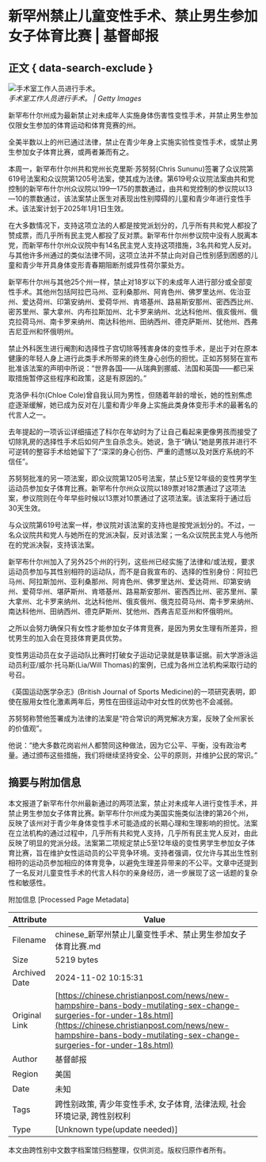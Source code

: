 # 新罕州禁止儿童变性手术、禁止男生参加女子体育比赛 | 基督邮报

## 正文 { data-search-exclude }


![手术室工作人员进行手术。](https://cdn-chinese.christianpost.com/files/cache/image/1/68/16806_w_935_624.jpg)  
*手术室工作人员进行手术。 | Getty Images*

新罕布什尔州成为最新禁止对未成年人实施身体伤害性变性手术，并禁止男生参加仅限女生参加的体育运动和体育竞赛的州。

全美半数以上的州已通过法律，禁止在青少年身上实施实验性变性手术，或禁止男生参加女子体育比赛，或两者兼而有之。  

本周一，新罕布什尔州共和党州长克里斯·苏努努(Chris Sununu)签署了众议院第619号法案和众议院第1205号法案，使其成为法律。第619号众议院法案由共和党控制的新罕布什尔州众议院以199—175的票数通过，由共和党控制的参议院以13—10的票数通过，该法案禁止医生对表现出性别障碍的儿童和青少年进行变性手术。该法案计划于2025年1月1日生效。

在大多数情况下，支持这项立法的人都是按党派划分的，几乎所有共和党人都投了赞成票，而几乎所有民主党人都投了反对票。新罕布什尔州参议院中没有人脱离本党，而新罕布什尔州众议院中有14名民主党人支持这项措施，3名共和党人反对。与其他许多州通过的类似法律不同，这项立法并不禁止向对自己性别感到困惑的儿童和青少年开具身体变形青春期阻断剂或异性荷尔蒙处方。

新罕布什尔州与其他25个州一样，禁止对18岁以下的未成年人进行部分或全部变性手术。其他州包括阿拉巴马州、亚利桑那州、阿肯色州、佛罗里达州、佐治亚州、爱达荷州、印第安纳州、爱荷华州、肯塔基州、路易斯安那州、密西西比州、密苏里州、蒙大拿州、内布拉斯加州、北卡罗来纳州、北达科他州、俄亥俄州、俄克拉荷马州、南卡罗来纳州、南达科他州、田纳西州、德克萨斯州、犹他州、西弗吉尼亚州和怀俄明州。

禁止外科医生进行阉割和选择性子宫切除等残害身体的变性手术，是出于对在原本健康的年轻人身上进行此类手术所带来的终生身心创伤的担忧。正如苏努努在宣布批准该法案的声明中所说：“世界各国——从瑞典到挪威、法国和英国——都已采取措施暂停这些程序和政策，这是有原因的。”

克洛伊·科尔(Chloe Cole)曾自我认同为男性，但随着年龄的增长，她的性别焦虑症逐渐缓解，她已成为反对在儿童和青少年身上实施此类身体变形手术的最著名的代言人之一。

去年提起的一项诉讼详细描述了科尔在年幼时为了让自己看起来更像男孩而接受了切除乳房的选择性手术后如何产生自杀念头。她说，急于“确认”她是男孩并进行不可逆转的整容手术给她留下了“深深的身心创伤、严重的遗憾以及对医疗系统的不信任”。

苏努努批准的另一项法案，即众议院第1205号法案，禁止5至12年级的变性男学生运动员参加女子体育比赛。新罕布什尔州众议院以189票对182票通过了这项法案，参议院则在今年早些时候以13票对10票通过了这项法案。该法案将于通过后30天生效。

与众议院第619号法案一样，参议院对该法案的支持也是按党派划分的。不过，一名众议院共和党人与她所在的党派决裂，反对该法案；一名众议院民主党人与他所在的党派决裂，支持该法案。

新罕布什尔州加入了另外25个州的行列，这些州已经实施了法律和/或法规，要求运动员参加与其性别相符的运动队，而不是自我宣布的、选择的性别身份：阿拉巴马州、阿拉斯加州、亚利桑那州、阿肯色州、佛罗里达州、爱达荷州、印第安纳州、爱荷华州、堪萨斯州、肯塔基州、路易斯安那州、密西西比州、密苏里州、蒙大拿州、北卡罗来纳州、北达科他州、俄亥俄州、俄克拉荷马州、南卡罗来纳州、南达科他州、田纳西州、德克萨斯州、犹他州、西弗吉尼亚州和怀俄明州。

之所以会努力确保只有女性才能参加女子体育竞赛，是因为男女生理有所差异，担忧男生的加入会在竞技体育更具优势。

变性男运动员在女子运动队比赛时打破女子运动记录就是轶事证据。前大学游泳运动员利亚/威尔·托马斯(Lia/Will Thomas)的案例，已成为各州立法机构采取行动的号召。

《英国运动医学杂志》(British Journal of Sports Medicine)的一项研究表明，即使在服用女性化激素两年后，男性在田径运动中对女性的优势也不会减弱。

苏努努称赞他签署成为法律的法案是“符合常识的两党解决方案，反映了全州家长的价值观”。

他说：“绝大多数花岗岩州人都赞同这种做法，因为它公平、平衡，没有政治考量。通过颁布这些措施，我们将继续坚持安全、公平的原则，并维护公民的常识。”

## 摘要与附加信息

<!-- tcd_abstract -->
本文报道了新罕布什尔州最新通过的两项法案，禁止对未成年人进行变性手术，并禁止男生参加女子体育比赛。新罕布什尔州成为美国实施类似法律的第26个州，反映了该州对于青少年身体变性手术可能造成的长期心理和生理影响的担忧。法案在立法机构的通过过程中，几乎所有共和党人支持，几乎所有民主党人反对，由此反映了明显的党派分歧。法案第二项规定禁止5至12年级的变性男学生参加女子体育比赛，旨在维护女性运动员的公平竞争环境。支持者强调，仅允许与其出生性别相符的运动员参加相应的体育竞争，以避免生理差异带来的不公平。文章中还提到了一名反对儿童变性手术的代言人科尔的亲身经历，进一步展现了这一话题的复杂性和敏感性。
<!-- tcd_abstract_end -->

附加信息 [Processed Page Metadata]

| Attribute       | Value                                  |
|-----------------|----------------------------------------|
| Filename        | chinese_新罕州禁止儿童变性手术、禁止男生参加女子体育比赛.md                             |
| Size            | 5219 bytes                           |
| Archived Date   | 2024-11-02 10:15:31                             |
| Original Link   | [https://chinese.christianpost.com/news/new-hampshire-bans-body-mutilating-sex-change-surgeries-for-under-18s.html](https://chinese.christianpost.com/news/new-hampshire-bans-body-mutilating-sex-change-surgeries-for-under-18s.html)                       |
| Author          | 基督邮报                               |
| Region          | 美国                               |
| Date            | 未知                                 |
| Tags            | 跨性别政策, 青少年变性手术, 女子体育, 法律法规, 社会环境记录, 跨性别权利                                 |
| Type            | [Unknown type(update needed)]                                 |
<!-- tcd_table_end -->

本文由跨性别中文数字档案馆归档整理，仅供浏览。版权归原作者所有。
